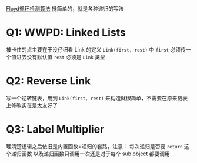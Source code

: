 [Floyd循环检测算法](https://www.bilibili.com/video/BV1qj411w7Vz/?spm_id_from=333.337.search-card.all.click&vd_source=4ab0010a787e254ae5cffb27e35dce8b)
挺简单的，就是各种递归的写法
# Q1: WWPD: Linked Lists
被卡住的点主要在于没仔细看 Link 的定义
`Link(first, rest)` 中 `first` 必须传一个值进去没有默认值
`rest` 必须是 ` Link ` 类型
# Q2: Reverse Link
写一个逆转链表，用到 `Link(first, rest)` 来构造就很简单，不需要在原来链表上修改实在是太友好了

# Q3: Label Multiplier
理清楚逻辑之后依旧是内置函数+递归的套路，注意：
	每次递归是否要 `return` 这个递归函数
	以及递归函数只调用一次还是对于每个 sub object 都要调用